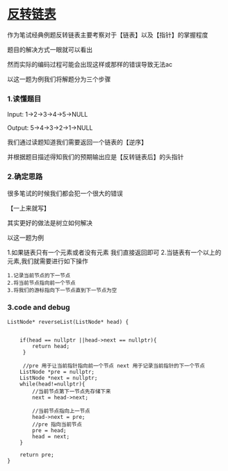 # [反转链表](https://leetcode.com/problems/reverse-linked-list/)

作为笔试经典例题反转链表主要考察对于【链表】以及【指针】的掌握程度


题目的解决方式一眼就可以看出


然而实际的编码过程可能会出现这样或那样的错误导致无法ac


以这一题为例我们将解题分为三个步骤


### 1.读懂题目


Input: 1->2->3->4->5->NULL


Output: 5->4->3->2->1->NULL

我们通过读题知道我们需要返回一个链表的【逆序】

并根据题目描述得知我们的预期输出应是【反转链表后】的头指针


### 2.确定思路
很多笔试的时候我们都会犯一个很大的错误

【一上来就写】

其实更好的做法是树立如何解决

以这一题为例

1.如果链表只有一个元素或者没有元素 我们直接返回即可
2.当链表有一个以上的元素,我们就需要进行如下操作
	
	1.记录当前节点的下一节点
	2.将当前节点指向前一个节点
	3.将我们的游标指向下一节点直到下一节点为空
	
	
### 3.code and debug

	ListNode* reverseList(ListNode* head) {
		  
		  	
        if(head == nullptr ||head->next == nullptr){
		    return head;
	     }
		  
		 //pre 用于让当前指针指向前一个节点 next 用于记录当前指针的下一个节点 
        ListNode *pre = nullptr;
        ListNode *next = nullptr;
        while(head!=nullptr){
            //当前节点第下一节点先存储下来
            next = head->next;

            //当前节点指向上一节点
            head->next = pre;
            //pre 指向当前节点
            pre = head;
            head = next;
        }

        return pre;
    }
   
